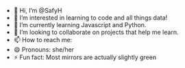- 👋 Hi, I’m @SafyH
- 👀 I’m interested in learning to code and all things data!
- 🌱 I’m currently learning Javascript and Python.
- 💞️ I’m looking to collaborate on projects that help me learn.
- 📫 How to reach me:
- 😄 Pronouns: she/her
- ⚡ Fun fact: Most mirrors are actually slightly green

<!---
SafyH/SafyH is a ✨ special ✨ repository because its `README.md` (this file) appears on your GitHub profile.
You can click the Preview link to take a look at your changes.
--->
